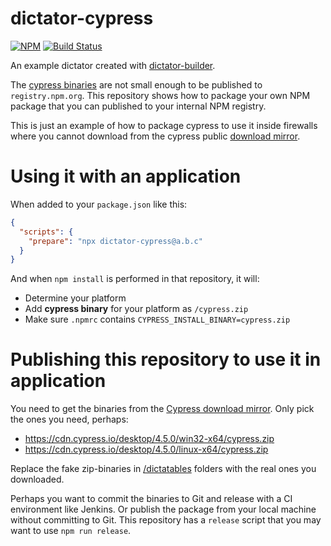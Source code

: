 # dictator-cypress

[![NPM](https://img.shields.io/npm/v/dictator-cypress.svg?style=flat-square)](https://www.npmjs.com/package/dictator-cypress)
[![Build Status](https://travis-ci.org/tomasbjerre/dictator-cypress.svg?branch=master)](https://travis-ci.org/tomasbjerre/dictator-cypress)

An example dictator created with [dictator-builder](https://github.com/tomasbjerre/dictator-builder).

The [cypress binaries](https://download.cypress.io/desktop.json) are not small enough to be published to `registry.npm.org`. This repository shows how to package your own NPM package that you can published to your internal NPM registry.

This is just an example of how to package cypress to use it inside firewalls where you cannot download from the cypress public [download mirror](https://docs.cypress.io/guides/getting-started/installing-cypress.html).

# Using it with an application

When added to your `package.json` like this:

```json
{
  "scripts": {
    "prepare": "npx dictator-cypress@a.b.c"
  }
}
```

And when `npm install` is performed in that repository, it will:

- Determine your platform
- Add **cypress binary** for your platform as `/cypress.zip`
- Make sure `.npmrc` contains `CYPRESS_INSTALL_BINARY=cypress.zip`

# Publishing this repository to use it in application

You need to get the binaries from the [Cypress download mirror](https://docs.cypress.io/guides/getting-started/installing-cypress.html). Only pick the ones you need, perhaps:

- https://cdn.cypress.io/desktop/4.5.0/win32-x64/cypress.zip
- https://cdn.cypress.io/desktop/4.5.0/linux-x64/cypress.zip

Replace the fake zip-binaries in [/dictatables](/dictatables) folders with the real ones you downloaded.

Perhaps you want to commit the binaries to Git and release with a CI environment like Jenkins. Or publish the package from your local machine without committing to Git. This repository has a `release` script that you may want to use `npm run release`.
